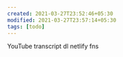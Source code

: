 ```yaml
---
created: 2021-03-27T23:52:46+05:30
modified: 2021-03-27T23:57:14+05:30
tags: [todo]
---
```


YouTube transcript dl
netlify fns
